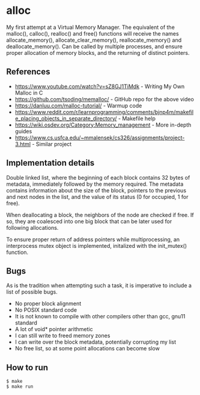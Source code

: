 # alloc

My first attempt at a Virtual Memory Manager. The equivalent of the malloc(), calloc(), realloc() and free() functions will
receive the names allocate_memory(), allocate_clear_memory(), reallocate_memory() and deallocate_memory(). Can be called
by multiple processes, and ensure proper allocation of memory blocks, and the returning of distinct pointers.

## References

- https://www.youtube.com/watch?v=sZ8GJ1TiMdk - Writing My Own Malloc in C
- https://github.com/tsoding/memalloc/ - GitHub repo for the above video
- https://danluu.com/malloc-tutorial/ - Warmup code
- https://www.reddit.com/r/learnprogramming/comments/bjnp4m/makefile_placing_objects_in_separate_directory/ - Makefile help
- https://wiki.osdev.org/Category:Memory_management - More in-depth guides
- https://www.cs.usfca.edu/~mmalensek/cs326/assignments/project-3.html - Similar project 

## Implementation details

Double linked list, where the beginning of each block contains 32 bytes of metadata, immediately followed by the memory required.
The metadata contains information about the size of the block, pointers to the previous and next nodes in the list, and the value
of its status (0 for occupied, 1 for free).

When deallocating a block, the neighbors of the node are checked if free. If so, they are coalesced into one big block that can be later
used for following allocations.

To ensure proper return of address pointers while multiprocessing, an interprocess mutex object is implemented, initalized with the init_mutex() function.

## Bugs

As is the tradition when attempting such a task, it is imperative to include a list of possible bugs.

- No proper block alignment
- No POSIX standard code
- It is not known to compile with other compilers other than gcc, gnu11 standard
- A lot of void* pointer arithmetic
- I can still write to freed memory zones
- I can write over the block metadata, potentially corrupting my list
- No free list, so at some point allocations can become slow

## How to run

```
$ make
$ make run
```